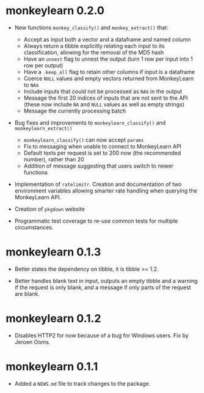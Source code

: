 # monkeylearn 0.2.0

* New functions `monkey_classify()` and `monkey_extract()` that:
    * Accept as input both a vector and a dataframe and named column
    * Always return a tibble explicitly relating each input to its classification, allowing for the removal of the MD5 hash
    * Have an `unnest` flag to unnest the output (turn 1 row per input into 1 row per output)
    * Have a `.keep_all` flag to retain other columns if input is a dataframe
    * Coerce `NULL` values and empty vectors returned from MonkeyLearn to `NA`s
    * Include inputs that could not be processed as `NA`s in the output
    * Message the first 20 indices of inputs that are not sent to the API (these now include `NA` and `NULL` values as well as empty strings)
    * Message the currently processing batch

* Bug fixes and improvements to `monkeylearn_classify()` and `monkeylearn_extract()`
    * `monkeylearn_classify()` can now accept `params`
    * Fix to messaging when unable to connect to MonkeyLearn API
    * Default texts per request is set to 200 now (the recommended number), rather than 20
    * Addition of message suggesting that users switch to newer functions

* Implementation of `ratelimitr`. Creation and documentation of two environment variables allowing smarter rate handling when querying the MonkeyLearn API.

* Creation of `pkgdown` website

* Programmatic test coverage to re-use common tests for multiple circumstances.


# monkeylearn 0.1.3

* Better states the dependency on tibble, it is tibble >= 1.2.

* Better handles blank text in input, outputs an empty tibble and a warning if the request is only blank, and a message if only parts of the request are blank.


# monkeylearn 0.1.2

* Disables HTTP2 for now because of a bug for Windows users. Fix by Jeroen Ooms.

# monkeylearn 0.1.1

* Added a `NEWS.md` file to track changes to the package.



